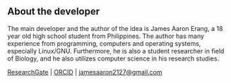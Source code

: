 ## About the developer

The main developer and the author of the idea is James Aaron Erang, a 18 year old high school student from Philippines. The author has many experience from programming, computers and operating systems, especially Linux/GNU. Furthermore, he is also a student researcher in field of Biology, and he also utilizes computer science in his research studies.

[ResearchGate](https://www.researchgate.net/profile/James-Aaron-Erang) | [ORCID](https://www.researchgate.net/profile/James-Aaron-Erang) | jamesaaron2127@gmail.com
